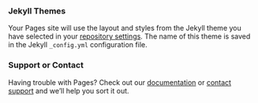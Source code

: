 ### Jekyll Themes

Your Pages site will use the layout and styles from the Jekyll theme you have selected in your [repository settings](https://github.com/Risono/Meteor-project/settings/pages). The name of this theme is saved in the Jekyll `_config.yml` configuration file.

### Support or Contact

Having trouble with Pages? Check out our [documentation](https://docs.github.com/categories/github-pages-basics/) or [contact support](https://support.github.com/contact) and we’ll help you sort it out.